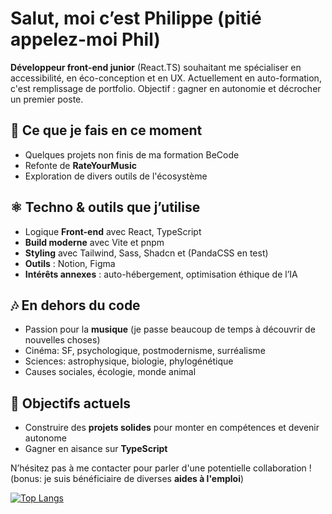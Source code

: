 # Salut, moi c’est Philippe (pitié appelez-moi Phil)  

**Développeur front-end junior** (React.TS) souhaitant me spécialiser en accessibilité, en éco-conception et en UX.
Actuellement en auto-formation, c'est remplissage de portfolio.
Objectif : gagner en autonomie et décrocher un premier poste.

## 🚧 Ce que je fais en ce moment
- Quelques projets non finis de ma formation BeCode
- Refonte de **RateYourMusic**
- Exploration de divers outils de l'écosystème

## ⚛ Techno & outils que j’utilise
- Logique **Front-end** avec React, TypeScript
- **Build moderne** avec Vite et pnpm
- **Styling** avec Tailwind, Sass, Shadcn et (PandaCSS en test)
- **Outils** : Notion, Figma  
- **Intérêts annexes** : auto-hébergement, optimisation éthique de l’IA  

## 🎶 En dehors du code
- Passion pour la **musique** (je passe beaucoup de temps à découvrir de nouvelles choses)  
- Cinéma: SF, psychologique, postmodernisme, surréalisme  
- Sciences: astrophysique, biologie, phylogénétique  
- Causes sociales, écologie, monde animal

## 🎯 Objectifs actuels
- Construire des **projets solides** pour monter en compétences et devenir autonome
- Gagner en aisance sur **TypeScript**      

N’hésitez pas à me contacter pour parler d'une potentielle collaboration ! (bonus: je suis bénéficiaire de diverses **aides à l'emploi**)

[![Top Langs](https://github-readme-stats.vercel.app/api/top-langs/?username=unphixedBug)](https://github.com/anuraghazra/github-readme-stats)
